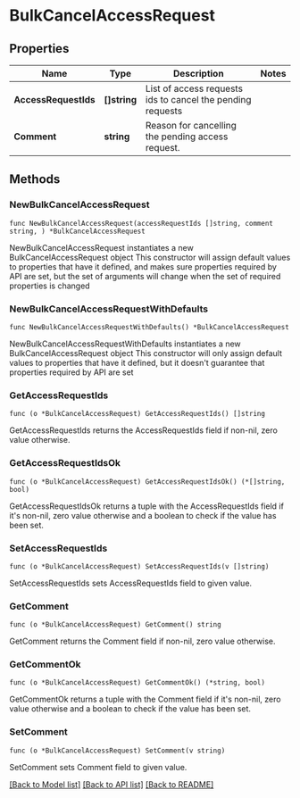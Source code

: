 # BulkCancelAccessRequest

## Properties

Name | Type | Description | Notes
------------ | ------------- | ------------- | -------------
**AccessRequestIds** | **[]string** | List of access requests ids to cancel the pending requests | 
**Comment** | **string** | Reason for cancelling the pending access request. | 

## Methods

### NewBulkCancelAccessRequest

`func NewBulkCancelAccessRequest(accessRequestIds []string, comment string, ) *BulkCancelAccessRequest`

NewBulkCancelAccessRequest instantiates a new BulkCancelAccessRequest object
This constructor will assign default values to properties that have it defined,
and makes sure properties required by API are set, but the set of arguments
will change when the set of required properties is changed

### NewBulkCancelAccessRequestWithDefaults

`func NewBulkCancelAccessRequestWithDefaults() *BulkCancelAccessRequest`

NewBulkCancelAccessRequestWithDefaults instantiates a new BulkCancelAccessRequest object
This constructor will only assign default values to properties that have it defined,
but it doesn't guarantee that properties required by API are set

### GetAccessRequestIds

`func (o *BulkCancelAccessRequest) GetAccessRequestIds() []string`

GetAccessRequestIds returns the AccessRequestIds field if non-nil, zero value otherwise.

### GetAccessRequestIdsOk

`func (o *BulkCancelAccessRequest) GetAccessRequestIdsOk() (*[]string, bool)`

GetAccessRequestIdsOk returns a tuple with the AccessRequestIds field if it's non-nil, zero value otherwise
and a boolean to check if the value has been set.

### SetAccessRequestIds

`func (o *BulkCancelAccessRequest) SetAccessRequestIds(v []string)`

SetAccessRequestIds sets AccessRequestIds field to given value.


### GetComment

`func (o *BulkCancelAccessRequest) GetComment() string`

GetComment returns the Comment field if non-nil, zero value otherwise.

### GetCommentOk

`func (o *BulkCancelAccessRequest) GetCommentOk() (*string, bool)`

GetCommentOk returns a tuple with the Comment field if it's non-nil, zero value otherwise
and a boolean to check if the value has been set.

### SetComment

`func (o *BulkCancelAccessRequest) SetComment(v string)`

SetComment sets Comment field to given value.



[[Back to Model list]](../README.md#documentation-for-models) [[Back to API list]](../README.md#documentation-for-api-endpoints) [[Back to README]](../README.md)



